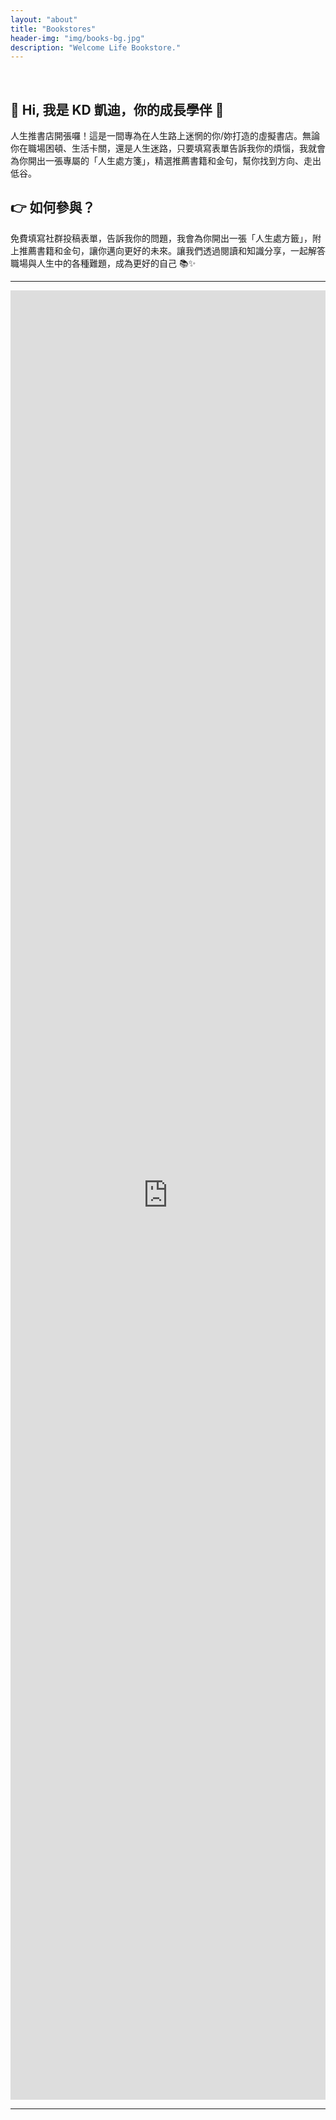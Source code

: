 ```yaml
---
layout: "about"
title: "Bookstores"
header-img: "img/books-bg.jpg"
description: "Welcome Life Bookstore."
---
```


<br>

## 👋 Hi, 我是 KD 凱迪，你的成長學伴 🌱

人生推書店開張囉！這是一間專為在人生路上迷惘的你/妳打造的虛擬書店。無論你在職場困頓、生活卡關，還是人生迷路，只要填寫表單告訴我你的煩惱，我就會為你開出一張專屬的「人生處方箋」，精選推薦書籍和金句，幫你找到方向、走出低谷。

## 👉 如何參與？

免費填寫社群投稿表單，告訴我你的問題，我會為你開出一張「人生處方籤」，附上推薦書籍和金句，讓你邁向更好的未來。讓我們透過閱讀和知識分享，一起解答職場與人生中的各種難題，成為更好的自己 📚✨

<hr>

<iframe src="https://docs.google.com/forms/d/e/1FAIpQLSdYoAXG9GmVI8E2a86yA67c4qBT4Jt9wgeX8mvxnUABZ878Qg/viewform?embedded=true" width="100%" height="2895" frameborder="0" marginheight="0" marginwidth="0">Loading…</iframe>

<hr>
